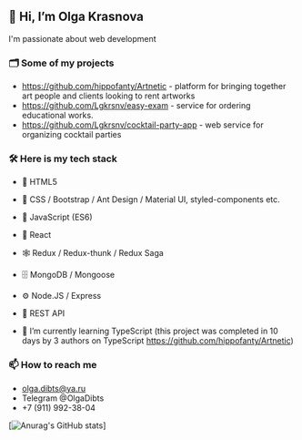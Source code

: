 ## 👋 Hi, I’m Olga Krasnova

I'm passionate about web development

### 🗂 Some of my projects
- https://github.com/hippofanty/Artnetic - platform for bringing together art people and clients looking to rent artworks
- https://github.com/Lgkrsnv/easy-exam - service for ordering educational works.
- https://github.com/Lgkrsnv/cocktail-party-app - web service for organizing cocktail parties


### 🛠 Here is my tech stack
- 📜 HTML5
- 🎨 CSS / Bootstrap / Ant Design / Material UI, styled-components etc.
- 🔧 JavaScript (ES6)
- 🧩 React
- 🕸 Redux / Redux-thunk / Redux Saga
- 🗄 MongoDB / Mongoose
- ⚙ Node.JS / Express
- 🔌 REST API

- 🌱 I’m currently learning TypeScript (this project was completed in 10 days by 3 authors on TypeScript https://github.com/hippofanty/Artnetic)
 

### 📫 How to reach me 
- olga.dibts@ya.ru 
- Telegram @OlgaDibts
- +7 (911) 992-38-04

<!---
Lgkrsnv/Lgkrsnv is a ✨ special ✨ repository because its `README.md` (this file) appears on your GitHub profile.
You can click the Preview link to take a look at your changes.
--->
[![Anurag's GitHub stats](https://github-readme-stats.vercel.app/api?username=Lgkrsnv&show_icons=true&theme=tokyonight&hide=stars)]
